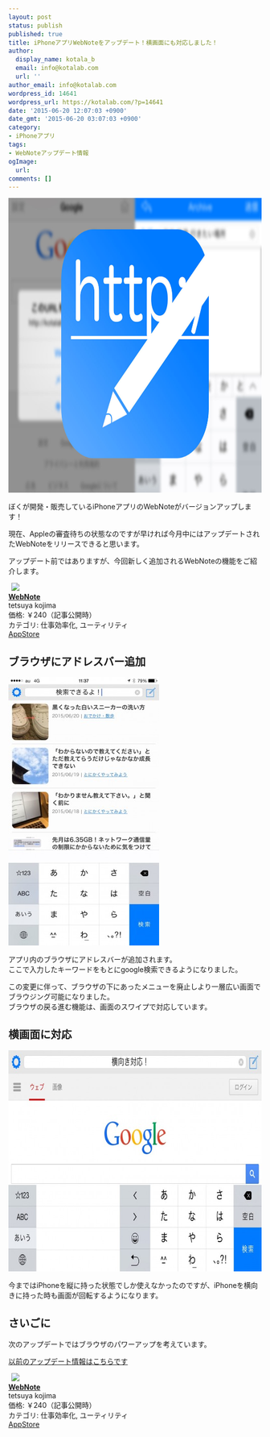 ```yaml
---
layout: post
status: publish
published: true
title: iPhoneアプリWebNoteをアップデート！横画面にも対応しました！
author:
  display_name: kotala_b
  email: info@kotalab.com
  url: ''
author_email: info@kotalab.com
wordpress_id: 14641
wordpress_url: https://kotalab.com/?p=14641
date: '2015-06-20 12:07:03 +0900'
date_gmt: '2015-06-20 03:07:03 +0900'
category:
- iPhoneアプリ
tags:
- WebNoteアップデート情報
ogImage:
  url:
comments: []
---
```

<p><img src="/wp-content/uploads/app-release_140824.jpg" alt="app-release_140824" width="780" height="585" class="aligncenter size-full wp-image-13380" /></p>
<p>ぼくが開発・販売しているiPhoneアプリのWebNoteがバージョンアップします！</p>
<p>現在、Appleの審査待ちの状態なのですが早ければ今月中にはアップデートされたWebNoteをリリースできると思います。</p>
<p>アップデート前ではありますが、今回新しく追加されるWebNoteの機能をご紹介します。</p>
<div class="applink">
<div class="applinkimg"><a href="https://itunes.apple.com/jp/app/webnote/id911802747?mt=8&uo=4&at=10l4yU" rel="nofollow" target="_blank"><img hspace="6" src="http://is2.mzstatic.com/image/pf/us/r30/Purple5/v4/03/2a/74/032a7441-60be-9149-7025-d19b7bbf109e/mzl.nqisizax.png" width="80" /></a></div>
<div class="applinktext">
<div class="applinktitle"><strong><a href="https://itunes.apple.com/jp/app/webnote/id911802747?mt=8&uo=4&at=10l4yU" rel="nofollow" target="_blank">WebNote</a></strong></div>
<div class="applinkinfo">tetsuya kojima</div>
<div class="applinkinfo">価格: ￥240（記事公開時）</div>
<div class="applinkinfo">カテゴリ: 仕事効率化, ユーティリティ</div>
</div>
<div class="clear"></div>
<div class="appstorelink"><a href="https://itunes.apple.com/jp/app/webnote/id911802747?mt=8&uo=4&at=10l4yU" rel="nofollow" target="_blank">AppStore</a></div>
</div>
<!--more-->
<h2>ブラウザにアドレスバー追加</h2>
<p><img src="/wp-content/uploads/2015/06/webnote-update-1-2-0_20150620_01-300x533.jpg" alt="webnote-update-1-2-0_20150620_01" width="300" height="533" class="aligncenter size-medium wp-image-14644" /></p>
<p>アプリ内のブラウザにアドレスバーが追加されます。<br />
ここで入力したキーワードをもとにgoogle検索できるようになりました。</p>
<p>この変更に伴って、ブラウザの下にあったメニューを廃止しより一層広い画面でブラウジング可能になりました。<br />
ブラウザの戻る進む機能は、画面のスワイプで対応しています。</p>
<h2>横画面に対応</h2>
<p><img src="/wp-content/uploads/2015/06/webnote-update-1-2-0_20150620_02-780x439.jpg" alt="webnote-update-1-2-0_20150620_02" width="780" height="439" class="aligncenter size-large wp-image-14643" /></p>
<p>今まではiPhoneを縦に持った状態でしか使えなかったのですが、iPhoneを横向きに持った時も画面が回転するようになります。</p>
<h2>さいごに</h2>
<p>次のアップデートではブラウザのパワーアップを考えています。</p>

<p><a href="/webnote-update-110">以前のアップデート情報はこちらです</a></p>
<div class="applink">
<div class="applinkimg"><a href="https://itunes.apple.com/jp/app/webnote/id911802747?mt=8&uo=4&at=10l4yU" rel="nofollow" target="_blank"><img hspace="6" src="http://is2.mzstatic.com/image/pf/us/r30/Purple5/v4/03/2a/74/032a7441-60be-9149-7025-d19b7bbf109e/mzl.nqisizax.png" width="80" /></a></div>
<div class="applinktext">
<div class="applinktitle"><strong><a href="https://itunes.apple.com/jp/app/webnote/id911802747?mt=8&uo=4&at=10l4yU" rel="nofollow" target="_blank">WebNote</a></strong></div>
<div class="applinkinfo">tetsuya kojima</div>
<div class="applinkinfo">価格: ￥240（記事公開時）</div>
<div class="applinkinfo">カテゴリ: 仕事効率化, ユーティリティ</div>
</div>
<div class="clear"></div>
<div class="appstorelink"><a href="https://itunes.apple.com/jp/app/webnote/id911802747?mt=8&uo=4&at=10l4yU" rel="nofollow" target="_blank">AppStore</a></div>
</div>
